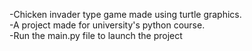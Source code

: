 -Chicken invader type game made using turtle graphics.<br/>
-A project made for university's python course.<br/>
-Run the main.py file to launch the project<br/>
